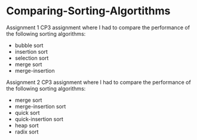 # Comparing-Sorting-Algortithms

Assignment 1
CP3 assignment where I had to compare the performance of the following sorting algorithms:
  * bubble sort
  * insertion sort
  * selection sort
  * merge sort
  * merge-insertion

Assignment 2
CP3 assignment where I had to compare the performance of the following sorting algorithms:
  * merge sort
  * merge-insertion sort
  * quick sort
  * quick-insertion sort
  * heap sort
  * radix sort
